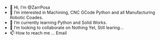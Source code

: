 - 👋 Hi, I’m @ZarrPosa
- 👀 I’m interested in Machining, CNC GCode Python and all Manufacturing Robotic Coades. 
- 🌱 I’m currently learning Python and Solid Works. 
- 💞️ I’m looking to collaborate on Nothing Yet, Still learing...
- 📫 How to reach me ... Email

<!---
ZarrPosa/ZarrPosa is a ✨ special ✨ repository because its `README.md` (this file) appears on your GitHub profile.
You can click the Preview link to take a look at your changes.
--->
